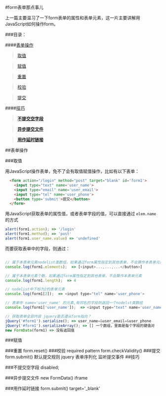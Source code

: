 #form表单那点事儿

上一篇主要温习了一下form表单的属性和表单元素，这一片主要讲解用JavaScript如何操作form。

###目录：

####[表单操作](#handle)
> [取值](#get)

> [赋值](#set)

> [重置](#reset)

> [校验](#checkValidity)

> [提交](#submit)

####[技巧](#skill)

> **[不提交空字段](#clean)**

> **[异步提交文件](#async)**

> **[用作延时链接](#delay)**



<a name='handle'></a>
##表单操作

<a name='get'></a>
###取值

用JavaScript操作表单，免不了会有取值赋值操作，比如有以下表单：
````html
  <form action="/login" method="post" target="blank" id='form1'>
    <input type="text" name='user_name'>
    <input type="email" name='user_email'>
    <input type="tel" name='user_phone'>
    <button type='submit'>提交</button>
  </form>
````
用JavaScript获取表单的属性值，或者表单字段的值，可以直接通过 `elem.name` 的方式
````javascript
alert(form1.action); => '/login'
alert(form1.method); => 'post'
alert(form1.user_name.value) => 'undefined'
````
而要获取表单中的字段，则通过：
````javascript

// 属于本表单元素nodelist类数组，如果通过form属性指定到其他表单，不会算作本表单元素
console.log(form1.elements);  => [<input>...,...,...</button>] 

// 属于本表单元素个数，如果通过form属性指定到其他表单，不会算作本表单元素
console.log(form1.length);  => 4 

// nodelist中下标为2的表单元素
console.log(form1[2]);  => <input type="tel" name='user_phone'>

// 表单中 name='user_name' 的元素,有同名的字段则返回一个nodelst类数组
console.log(form1['user_name']);  => <input type="text" name='user_name'> 或 nodelist

// 获取表单全部内容 jquery是否遵从form指向？
jQuery('#form1').serialize(); => user_name=&user_email=&user_phone
jQuery('#form1').serializeArray(); => [] 一个数组，里面是每个字段的键值对
new FormData(form1) => 没有返回值

````


<a name='set'></a>
###赋值

<a name='reset'></a>
###重置
form.reset()
<a name='checkValidity'></a>
###校验
required
pattern
form.checkValidity()
<a name='submit'></a>
###提交
form.submit()
默认提交规则
jquery 表单序列化
监听提交事件
<a name='skill'></a>
##技巧

<a name='clean'></a>
###不提交空字段
disabled;

<a name='async'></a>
###异步提交文件
new FormData()
iframe

<a name='delay'></a>
###用作延时链接
form.submit() target='_blank'




